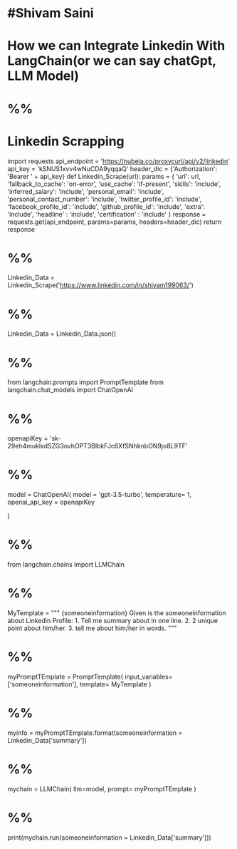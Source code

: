 # #Shivam Saini

#  How we can Integrate Linkedin With LangChain(or we can say chatGpt, LLM Model)

# %%
# Linkedin Scrapping 

import requests
api_endpoint = 'https://nubela.co/proxycurl/api/v2/linkedin'
api_key = 'kSNUS1xvv4wNuCDA9yqqaQ'
header_dic = {'Authorization': 'Bearer ' + api_key}
def Linkedin_Scrape(url):
    params = {
    'url': url,
    'fallback_to_cache': 'on-error',
    'use_cache': 'if-present',
    'skills': 'include',
    'inferred_salary': 'include',
    'personal_email': 'include',
    'personal_contact_number': 'include',
    'twitter_profile_id': 'include',
    'facebook_profile_id': 'include',
    'github_profile_id': 'include',
    'extra': 'include',
    'headline' : 'include',
    'certification' : 'include' 
     }
    response = requests.get(api_endpoint,
                        params=params,
                        headers=header_dic)
    return response

# %%
Linkedin_Data = Linkedin_Scrape('https://www.linkedin.com/in/shivam199063/')

# %%
Linkedin_Data = Linkedin_Data.json()

# %%
from langchain.prompts import PromptTemplate
from langchain.chat_models import ChatOpenAI

# %%
openapiKey = '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'

# %%
model = ChatOpenAI(
    model = 'gpt-3.5-turbo',
    temperature= 1,
    openai_api_key  = openapiKey

)

# %%
from langchain.chains import LLMChain

# %%
MyTemplate = """ {someoneinformation}
                Given is the someoneinformation about Linkedin Profile:
                1. Tell me summary about in one line.
                2. 2 unique point about him/her.
                3. tell me about him/her in  words.
"""

# %%
myPromptTEmplate = PromptTemplate(
    input_variables= ['someoneinformation'],
    template= MyTemplate
)

# %%
myinfo = myPromptTEmplate.format(someoneinformation = Linkedin_Data['summary'])

# %%
mychain = LLMChain(
    llm=model,
    prompt= myPromptTEmplate
)

# %%
print(mychain.run(someoneinformation = Linkedin_Data['summary']))


